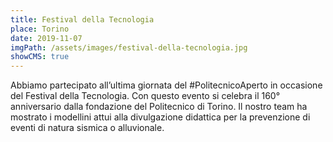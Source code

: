 ```yaml
---
title: Festival della Tecnologia
place: Torino
date: 2019-11-07
imgPath: /assets/images/festival-della-tecnologia.jpg
showCMS: true
---
```


Abbiamo partecipato all’ultima giornata del #PolitecnicoAperto in occasione del Festival della Tecnologia. Con questo evento si celebra il 160° anniversario dalla fondazione del Politecnico di Torino. Il nostro team ha mostrato i modellini attui alla divulgazione didattica per la prevenzione di eventi di natura sismica o alluvionale.
